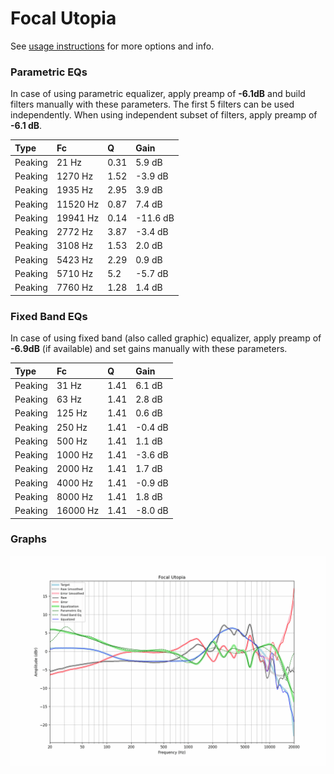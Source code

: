 # Focal Utopia
See [usage instructions](https://github.com/jaakkopasanen/AutoEq#usage) for more options and info.

### Parametric EQs
In case of using parametric equalizer, apply preamp of **-6.1dB** and build filters manually
with these parameters. The first 5 filters can be used independently.
When using independent subset of filters, apply preamp of **-6.1 dB**.

| Type    | Fc       |    Q | Gain     |
|:--------|:---------|:-----|:---------|
| Peaking | 21 Hz    | 0.31 | 5.9 dB   |
| Peaking | 1270 Hz  | 1.52 | -3.9 dB  |
| Peaking | 1935 Hz  | 2.95 | 3.9 dB   |
| Peaking | 11520 Hz | 0.87 | 7.4 dB   |
| Peaking | 19941 Hz | 0.14 | -11.6 dB |
| Peaking | 2772 Hz  | 3.87 | -3.4 dB  |
| Peaking | 3108 Hz  | 1.53 | 2.0 dB   |
| Peaking | 5423 Hz  | 2.29 | 0.9 dB   |
| Peaking | 5710 Hz  | 5.2  | -5.7 dB  |
| Peaking | 7760 Hz  | 1.28 | 1.4 dB   |

### Fixed Band EQs
In case of using fixed band (also called graphic) equalizer, apply preamp of **-6.9dB**
(if available) and set gains manually with these parameters.

| Type    | Fc       |    Q | Gain    |
|:--------|:---------|:-----|:--------|
| Peaking | 31 Hz    | 1.41 | 6.1 dB  |
| Peaking | 63 Hz    | 1.41 | 2.8 dB  |
| Peaking | 125 Hz   | 1.41 | 0.6 dB  |
| Peaking | 250 Hz   | 1.41 | -0.4 dB |
| Peaking | 500 Hz   | 1.41 | 1.1 dB  |
| Peaking | 1000 Hz  | 1.41 | -3.6 dB |
| Peaking | 2000 Hz  | 1.41 | 1.7 dB  |
| Peaking | 4000 Hz  | 1.41 | -0.9 dB |
| Peaking | 8000 Hz  | 1.41 | 1.8 dB  |
| Peaking | 16000 Hz | 1.41 | -8.0 dB |

### Graphs
![](./Focal%20Utopia.png)